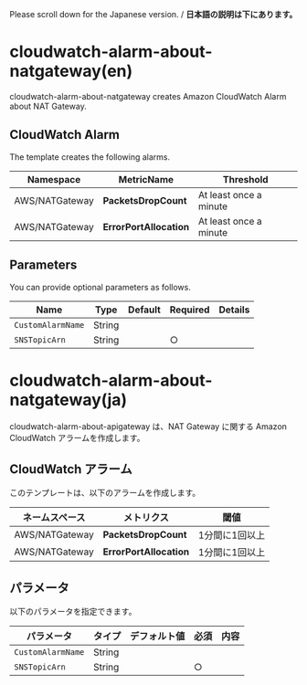 Please scroll down for the Japanese version. / **日本語の説明は下にあります。**

# cloudwatch-alarm-about-natgateway(en)

cloudwatch-alarm-about-natgateway creates Amazon CloudWatch Alarm about NAT Gateway.

## CloudWatch Alarm

The template creates the following alarms.

| Namespace | MetricName | Threshold |
| --- | --- | --- |
| AWS/NATGateway | **PacketsDropCount** | At least once a minute |
| AWS/NATGateway | **ErrorPortAllocation** | At least once a minute |

## Parameters

You can provide optional parameters as follows.

| Name | Type | Default | Required | Details | 
| --- | --- | --- | --- | --- |
| `CustomAlarmName` | String | | | |
| `SNSTopicArn` | String | | ○ | |

# cloudwatch-alarm-about-natgateway(ja)

cloudwatch-alarm-about-apigateway は、NAT Gateway に関する Amazon CloudWatch アラームを作成します。

## CloudWatch アラーム

このテンプレートは、以下のアラームを作成します。

| ネームスペース | メトリクス | 閾値 |
| --- | --- | --- |
| AWS/NATGateway | **PacketsDropCount** | 1分間に1回以上 |
| AWS/NATGateway | **ErrorPortAllocation** | 1分間に1回以上 |

## パラメータ

以下のパラメータを指定できます。

| パラメータ | タイプ | デフォルト値 | 必須 | 内容 | 
| --- | --- | --- | --- | --- |
| `CustomAlarmName` | String | | | |
| `SNSTopicArn` | String | | ○ | |
